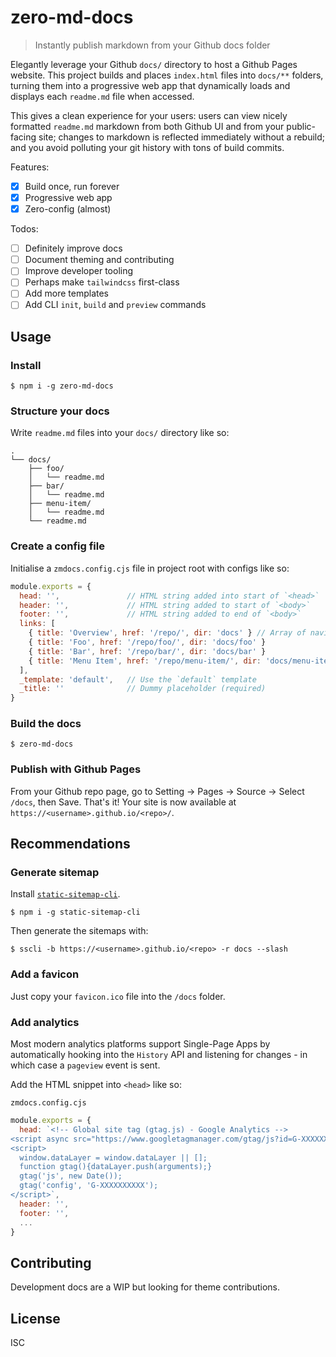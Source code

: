 # zero-md-docs

> Instantly publish markdown from your Github docs folder

Elegantly leverage your Github `docs/` directory to host a Github Pages website. This
project builds and places `index.html` files into `docs/**` folders, turning them into
a progressive web app that dynamically loads and displays each `readme.md` file when
accessed.

This gives a clean experience for your users: users can view nicely formatted `readme.md`
markdown from both Github UI and from your public-facing site; changes to markdown is
reflected immediately without a rebuild; and you avoid polluting your git history with
tons of build commits.

Features:

- [x] Build once, run forever
- [x] Progressive web app
- [x] Zero-config (almost)

Todos:

- [ ] Definitely improve docs
- [ ] Document theming and contributing
- [ ] Improve developer tooling
- [ ] Perhaps make `tailwindcss` first-class
- [ ] Add more templates
- [ ] Add CLI `init`, `build` and `preview` commands

## Usage

### Install 

```
$ npm i -g zero-md-docs
```

### Structure your docs

Write `readme.md` files into your `docs/` directory like so:

```
.
└── docs/
    ├── foo/
    │   └── readme.md
    ├── bar/
    │   └── readme.md
    ├── menu-item/
    │   └── readme.md
    └── readme.md
```

### Create a config file

Initialise a `zmdocs.config.cjs` file in project root with configs like so:

```js
module.exports = {
  head: '',               // HTML string added into start of `<head>`
  header: '',             // HTML string added to start of `<body>`
  footer: '',             // HTML string added to end of `<body>`
  links: [                
    { title: 'Overview', href: '/repo/', dir: 'docs' } // Array of navigation links
    { title: 'Foo', href: '/repo/foo/', dir: 'docs/foo' }
    { title: 'Bar', href: '/repo/bar/', dir: 'docs/bar' }
    { title: 'Menu Item', href: '/repo/menu-item/', dir: 'docs/menu-item' }
  ],
  _template: 'default',   // Use the `default` template
  _title: ''              // Dummy placeholder (required)
}
```

### Build the docs

```
$ zero-md-docs
```

### Publish with Github Pages

From your Github repo page, go to Setting -> Pages -> Source -> Select `/docs`, then Save. 
That's it! Your site is now available at `https://<username>.github.io/<repo>/`.

## Recommendations

### Generate sitemap

Install [`static-sitemap-cli`](https://github.com/zerodevx/static-sitemap-cli).

```
$ npm i -g static-sitemap-cli 
```

Then generate the sitemaps with:

```
$ sscli -b https://<username>.github.io/<repo> -r docs --slash
```

### Add a favicon

Just copy your `favicon.ico` file into the `/docs` folder.

### Add analytics

Most modern analytics platforms support Single-Page Apps by automatically hooking into the
`History` API and listening for changes - in which case a `pageview` event is sent.

Add the HTML snippet into `<head>` like so:

`zmdocs.config.cjs`

```js
module.exports = {
  head: `<!-- Global site tag (gtag.js) - Google Analytics -->
<script async src="https://www.googletagmanager.com/gtag/js?id=G-XXXXXXXXXX"></script>
<script>
  window.dataLayer = window.dataLayer || [];
  function gtag(){dataLayer.push(arguments);}
  gtag('js', new Date());
  gtag('config', 'G-XXXXXXXXXX');
</script>`,
  header: '',
  footer: '',
  ...  
}
```

## Contributing

Development docs are a WIP but looking for theme contributions.

## License

ISC

